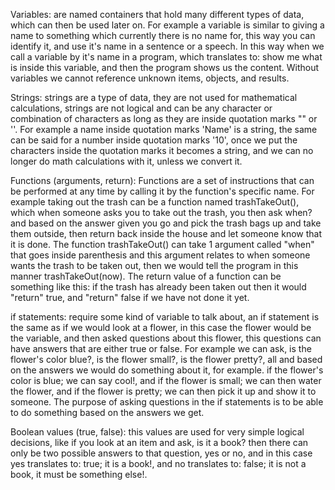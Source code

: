 Variables: are named containers that hold many different types of data, which can then be used later on. For example a variable is similar to giving a name to something which currently there is no name for, this way you can identify it, and use it's name in a sentence or a speech. In this way when we call a variable by it's name in a program, which translates to: show me what is inside this variable, and then the program shows us the content. Without variables we cannot reference unknown items, objects, and results.

Strings: strings are a type of data, they are not used for mathematical calculations, strings are not logical and can be any character or combination of characters as long as they are inside quotation marks "" or ''. For example a name inside quotation marks 'Name' is a string, the same can be said for a number inside quotation marks '10', once we put the characters inside the quotation marks it becomes a string, and we can no longer do math calculations with it, unless we convert it.

Functions (arguments, return): Functions are a set of instructions that can be performed at any time by calling it by the function's specific name. For example taking out the trash can be a function named trashTakeOut(), which when someone asks you to take out the trash, you then ask when? and based on the answer given you go and pick the trash bags up and take them outside, then return back inside the house and let someone know that it is done. The function trashTakeOut() can take 1 argument called "when" that goes inside parenthesis and this argument relates to when someone wants the trash to be taken out, then we would tell the program in this manner trashTakeOut(now). The return value of a function can be something like this: if the trash has already been taken out then it would "return" true, and "return" false if we have not done it yet.

if statements: require some kind of variable to talk about, an if statement is the same as if we would look at a flower, in this case the flower would be the variable, and then asked questions about this flower, this questions can have answers that are either true or false. For example we can ask, is the flower's color blue?, is the flower small?, is the flower pretty?, all and based on the answers we would do something about it, for example. if the flower's color is blue; we can say cool!, and if the flower is small; we can then water the flower, and if the flower is pretty; we can then pick it up and show it to someone. The purpose of asking questions in the if statements is to be able to do something based on the answers we get.

Boolean values (true, false): this values are used for very simple logical decisions, like if you look at an item and ask, is it a book? then there can only be two possible answers to that question, yes or no, and in this case yes translates to: true; it is a book!, and no translates to: false; it is not a book, it must be something else!.
